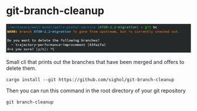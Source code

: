 # git-branch-cleanup

![Example image](docs/example.png)

Small cli that prints out the branches that have been merged and offers to delete them.

```shell
cargo install --git https://github.com/sighol/git-branch-cleanup
```

Then you can run this command in the root directory of your git repository
```
git branch-cleanup
```


